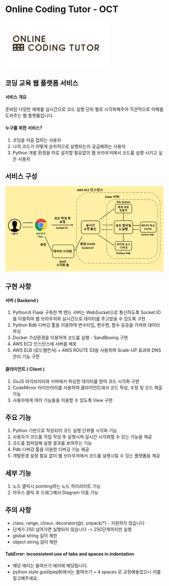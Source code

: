 # Online Coding Tutor - OCT

![screenshot_1](./app/static/OCT_logo.png)

## 코딩 교육 웹 플랫폼 서비스

#### 서비스 개요
준비된 다양한 예제를 실시간으로 코드 실행 단위 별로 시각화해주어 직관적으로 이해를 도와주는 웹 플랫폼입니다.

#### 누구를 위한 서비스?
1. 코딩을 처음 접하는 사용자
2. 나의 코드가 어떻게 순차적으로 실행되는지 궁금해하는 사용자
3. Python 개발 환경을 따로 설치할 필요없이 웹 브라우저에서 코드를 실행 시키고 싶은 사용자

## 서비스 구성
![screenshot_2](./app/static/OCT_system_info.png)

## 구현 사항

#### 서버 ( Backend )
1. Python과 Flask 구축한 백 엔드 서버는 WebSocket으로 통신하도록 Socket.IO를 이용하여 웹 브라우저와 실시간으로 데이터를 주고받을 수 있도록 구현
2. Python Bdb 디버깅 툴을 이용하여 변수타입, 변수명, 함수 등등을 가져와 데이터 파싱
3. Docker 가상환경을 이용하여 코드를 실행 - SandBoxing 구현
4. AWS EC2 인스턴스에 서버를 배포
5. AWS ELB (로드밸런서) + AWS ROUTE 53을 사용하여 Scale-UP 효과와 DNS 관리 기능 구현

#### 클라이언트 ( Client )
1. GoJS 라이브러리와 서버에서 파싱한 데이터를 받아 코드 시각화 구현
2. CodeMirror 라이브러리를 사용하여 클라이언트에서 코드 작성, 수정 및 코드 제출 가능
3. 사용자에게 여러 기능들을 이용할 수 있도록 View 구현

## 주요 기능
1. Python 기반으로 작성되어 코드 실행 단위별 시각화 기능
2. 사용자가 코드를 직접 작성 후 실행시켜 실시간 시각화할 수 있는 기능을 제공
3. 코드를 컴파일해 실행 결과를 보여주는 기능
4. Pdb 디버깅 툴을 이용한 디버깅 기능 제공
5. 개발환경 설정 필요 없이 웹 브라우저에서 코드를 실행시킬 수 있는 플랫폼을 제공

## 세부 기능
1. 노드 클릭시 pointing하는 노드 하이라이트 기능
2. 마우스 클릭 후 드래그해서 Diagram 이동 가능

## 주의 사항
<!-- ### 코드 시각화 -->
* class, range, closur, decorator(@), unpack(*) - 지원하지 않습니다
* 단계가 250 넘어가면 실행되지 않습니다 -> 250단계까지만 실행
* global string 길이 제한
* object string 길이 제한

#### TabError: inconsistent use of tabs and spaces in indentation
* 해당 에러는 들여쓰기 에러에 해당됩니다.
* python style guid(pep8)에서는 들여쓰기 = 4 spaces 로 규정해놓았으니 이를 참고해주세요.

<!-- ## 추후 업데이트 사항
* pdb 커맨드 레퍼런스 제공 예정
* 툴팁으로 정보 제공 예정 -->
